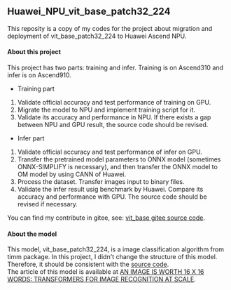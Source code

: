 ## Huawei_NPU_vit_base_patch32_224
This reposity is a copy of my codes for the project about migration and deployment of vit_base_patch32_224 to Huawei Ascend NPU.<br>
#### About this project
This project has two parts: training and infer. Training is on Ascend310 and infer is on Ascend910.
- Training part
1. Validate official accuracy and test performance of training on GPU.
2. Migrate the model to NPU and implement training script for it.
3. Validate its accuracy and performance in NPU. If there exists a gap between NPU and GPU result, the source code should be revised.

- Infer part
1. Validate official accuracy and test performance of infer on GPU.
2. Transfer the pretrained model parameters to ONNX model (sometimes ONNX-SIMPLIFY is necessary), and then transfer the ONNX model to OM model by using CANN of Huawei.
3. Process the dataset. Transfer images input to binary files.
4. Validate the infer result usig benchmark by Huawei. Compare its accuracy and performance with GPU. The source code should be revised if necessary.<br>

You can find my contribute in gitee, see: [vit_base gitee source code](https://gitee.com/ascend/modelzoo/tree/master/contrib/PyTorch/Research/cv/image_classification/vit_base_patch32_224).<br>

#### About the model
This model, vit_base_patch32_224, is a image classification algorithm from timm package. In this project, I didn't change the structure of this model. Therefore, it should be consistent with the [source code](https://github.com/rwightman/pytorch-image-models/blob/master/timm/models/vision_transformer.py).<br>
The article of this model is available at [AN IMAGE IS WORTH 16 X 16 WORDS: TRANSFORMERS FOR IMAGE RECOGNITION AT SCALE](https://arxiv.org/pdf/2010.11929.pdf).
